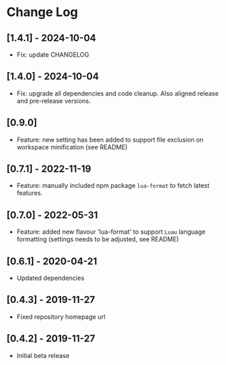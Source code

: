 # Change Log

## [1.4.1] - 2024-10-04

- Fix: update CHANGELOG

## [1.4.0] - 2024-10-04

- Fix: upgrade all dependencies and code cleanup. Also aligned release and pre-release versions.

## [0.9.0]

- Feature: new setting has been added to support file exclusion on workspace minification (see README)

## [0.7.1] - 2022-11-19

- Feature: manually included npm package `lua-format` to fetch latest features.

## [0.7.0] - 2022-05-31

- Feature: added new flavour 'lua-format' to support `Luau` language formatting (settings needs to be adjusted, see README)

## [0.6.1] - 2020-04-21

- Updated dependencies

## [0.4.3] - 2019-11-27

- Fixed repository homepage url

## [0.4.2] - 2019-11-27

- Initial beta release
